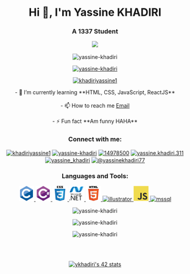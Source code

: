 <h1 align="center">Hi 👋, I'm Yassine KHADIRI</h1>
<h3 align="center">A 1337 Student</h3>
<p align="center"> <img src="https://www.bypeople.com/wp-content/uploads/2019/03/people-at-work.gif" width="500"/> <p/>

<p align="center"> <img src="https://komarev.com/ghpvc/?username=yassine-khadiri&label=Profile%20views&color=0e75b6&style=flat" alt="yassine-khadiri" /> </p>

<p align="center"> <a href="https://github.com/ryo-ma/github-profile-trophy"><img src="https://github-profile-trophy.vercel.app/?username=yassine-khadiri" alt="yassine-khadiri" /></a> </p>

<p align="center"> <a href="https://twitter.com/khadiriyassine1" target="blank"><img src="https://img.shields.io/twitter/follow/khadiriyassine1?logo=twitter&style=for-the-badge" alt="khadiriyassine1" /></a> </p>

<p align="center">
- 🌱 I’m currently learning **HTML, CSS, JavaScript, ReactJS**
  <br/>
  <br/>
- 📫 How to reach me <a href="mailto:Yassinekhadiri77@gmail.com">Email</a>
  <br/>
  <br/>
- ⚡ Fun fact **Am funny HAHA**
</p>

<h3 align="center">Connect with me:</h3>
<p align="center">
<a href="https://twitter.com/khadiriyassine1" target="blank"><img align="center" src="https://raw.githubusercontent.com/rahuldkjain/github-profile-readme-generator/master/src/images/icons/Social/twitter.svg" alt="khadiriyassine1" height="30" width="40" /></a>
<a href="https://linkedin.com/in/yassine-khadiri" target="blank"><img align="center" src="https://raw.githubusercontent.com/rahuldkjain/github-profile-readme-generator/master/src/images/icons/Social/linked-in-alt.svg" alt="yassine-khadiri" height="30" width="40" /></a>
<a href="https://stackoverflow.com/users/14978500" target="blank"><img align="center" src="https://raw.githubusercontent.com/rahuldkjain/github-profile-readme-generator/master/src/images/icons/Social/stack-overflow.svg" alt="14978500" height="30" width="40" /></a>
<a href="https://fb.com/yassine.khadiri.311" target="blank"><img align="center" src="https://raw.githubusercontent.com/rahuldkjain/github-profile-readme-generator/master/src/images/icons/Social/facebook.svg" alt="yassine.khadiri.311" height="30" width="40" /></a>
<a href="https://instagram.com/yassine_khadiri" target="blank"><img align="center" src="https://raw.githubusercontent.com/rahuldkjain/github-profile-readme-generator/master/src/images/icons/Social/instagram.svg" alt="yassine_khadiri" height="30" width="40" /></a>
<a href="https://medium.com/@yassinekhadiri77" target="blank"><img align="center" src="https://raw.githubusercontent.com/rahuldkjain/github-profile-readme-generator/master/src/images/icons/Social/medium.svg" alt="@yassinekhadiri77" height="30" width="40" /></a>
</p>

<h3 align="center">Languages and Tools:</h3>
<p align="center"> <a href="https://www.cprogramming.com/" target="_blank" rel="noreferrer"> <img src="https://raw.githubusercontent.com/devicons/devicon/master/icons/c/c-original.svg" alt="c" width="40" height="40"/> </a> <a href="https://www.w3schools.com/cs/" target="_blank" rel="noreferrer"> <img src="https://raw.githubusercontent.com/devicons/devicon/master/icons/csharp/csharp-original.svg" alt="csharp" width="40" height="40"/> </a> <a href="https://www.w3schools.com/css/" target="_blank" rel="noreferrer"> <img src="https://raw.githubusercontent.com/devicons/devicon/master/icons/css3/css3-original-wordmark.svg" alt="css3" width="40" height="40"/> </a> <a href="https://dotnet.microsoft.com/" target="_blank" rel="noreferrer"> <img src="https://raw.githubusercontent.com/devicons/devicon/master/icons/dot-net/dot-net-original-wordmark.svg" alt="dotnet" width="40" height="40"/> </a> <a href="https://www.w3.org/html/" target="_blank" rel="noreferrer"> <img src="https://raw.githubusercontent.com/devicons/devicon/master/icons/html5/html5-original-wordmark.svg" alt="html5" width="40" height="40"/> </a> <a href="https://www.adobe.com/in/products/illustrator.html" target="_blank" rel="noreferrer"> <img src="https://www.vectorlogo.zone/logos/adobe_illustrator/adobe_illustrator-icon.svg" alt="illustrator" width="40" height="40"/> </a> <a href="https://developer.mozilla.org/en-US/docs/Web/JavaScript" target="_blank" rel="noreferrer"> <img src="https://raw.githubusercontent.com/devicons/devicon/master/icons/javascript/javascript-original.svg" alt="javascript" width="40" height="40"/> </a> <a href="https://www.microsoft.com/en-us/sql-server" target="_blank" rel="noreferrer"> <img src="https://www.svgrepo.com/show/303229/microsoft-sql-server-logo.svg" alt="mssql" width="40" height="40"/> </a> </p>

<p align="center"><img src="https://github-readme-stats.vercel.app/api/top-langs?username=yassine-khadiri&show_icons=true&locale=en&layout=compact" alt="yassine-khadiri" /></p>

<p align="center"><img src="https://github-readme-stats.vercel.app/api?username=yassine-khadiri&show_icons=true&locale=en" alt="yassine-khadiri" /></p>

<p align="center"><img src="https://github-readme-streak-stats.herokuapp.com/?user=yassine-khadiri&" alt="yassine-khadiri" /></p>

<br />
<br />
<p align="center">
<a href="https://github.com/JaeSeoKim/badge42"><img src="https://badge.mediaplus.ma/greenbinary/ykhadiri" alt="ykhadiri's 42 stats" /></a>
</p>
